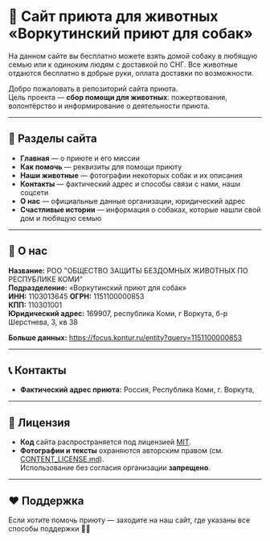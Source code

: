 # 🐾 Сайт приюта для животных «Воркутинский приют для собак»
На данном сайте вы бесплатно можете взять домой собаку в любящую семью или к одиноким людям с доставкой по СНГ. Все животные отдаются бесплатно в добрые руки, оплата доставки по возможности.

Добро пожаловать в репозиторий сайта приюта.  
Цель проекта — **сбор помощи для животных**: пожертвования, волонтёрство и информирование о деятельности приюта.  

---

## 📌 Разделы сайта
- **Главная** — о приюте и его миссии  
- **Как помочь** — реквизиты для помощи приюту 
- **Наши животные** — фотографии некоторых собак и их описания
- **Контакты** — фактический адрес и способы связи с нами, наши соцсети 
- **О нас** — официальные данные организации, юридический адрес 
- **Счастливые истории** — информация о собаках, которые нашли свой дом и любящую семью

---

## 🧾 О нас

**Название:** РОО "ОБЩЕСТВО ЗАЩИТЫ БЕЗДОМНЫХ ЖИВОТНЫХ ПО РЕСПУБЛИКЕ КОМИ"  
**Подразделение:** «Воркутинский приют для собак»  
**ИНН:** 1103013645
**ОГРН:** 1151100000853  
**КПП:** 110301001  
**Юридический адрес:** 169907, республика Коми, г Воркута, б-р Шерстнева, 3, кв 38

**Больше данных:** https://focus.kontur.ru/entity?query=1151100000853

---

## 📞 Контакты

- **Фактический адрес приюта:** Россия, Республика Коми, г. Воркута,

---

## 📜 Лицензия
- **Код** сайта распространяется под лицензией [MIT](./LICENSE).  
- **Фотографии и тексты** охраняются авторским правом (см. [CONTENT_LICENSE.md](./CONTENT_LICENSE.md)).  
  Использование без согласия организации **запрещено**.  

---

## ❤️ Поддержка
Если хотите помочь приюту — заходите на наш сайт, где указаны все способы поддержки 🐶🐱  
